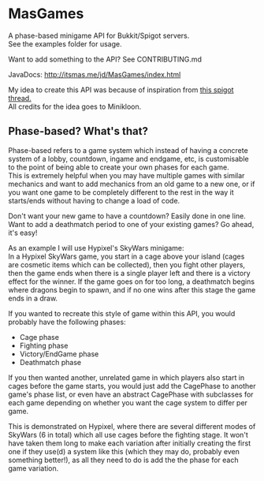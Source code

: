 # MasGames
A phase-based minigame API for Bukkit/Spigot servers.\
See the examples folder for usage.

Want to add something to the API? See CONTRIBUTING.md

JavaDocs: http://itsmas.me/jd/MasGames/index.html

My idea to create this API was because of inspiration from [this spigot thread.](https://www.spigotmc.org/threads/organizing-your-minigame-code-using-fsmgasm.235786/)\
All credits for the idea goes to Minikloon.

## Phase-based? What's that?
Phase-based refers to a game system which instead of having a concrete system of a lobby, countdown, ingame and endgame, etc, is customisable to the point of being able to create your own phases for each game.\
This is extremely helpful when you may have multiple games with similar mechanics and want to add mechanics from an old game to a new one, or if you want one game to be completely different to the rest in the way it starts/ends without having to change a load of code.

Don't want your new game to have a countdown? Easily done in one line.\
Want to add a deathmatch period to one of your existing games? Go ahead, it's easy!

As an example I will use Hypixel's SkyWars minigame:\
In a Hypixel SkyWars game, you start in a cage above your island (cages are cosmetic items which can be collected), then you fight other players, then the game ends when there is a single player left and there is a victory effect for the winner. If the game goes on for too long, a deathmatch begins where dragons begin to spawn, and if no one wins after this stage the game ends in a draw.

If you wanted to recreate this style of game within this API, you would probably have the following phases:
- Cage phase
- Fighting phase
- Victory/EndGame phase
- Deathmatch phase

If you then wanted another, unrelated game in which players also start in cages before the game starts, you would just add the CagePhase to another game's phase list, or even have an abstract CagePhase with subclasses for each game depending on whether you want the cage system to differ per game.

This is demonstrated on Hypixel, where there are several different modes of SkyWars (6 in total) which all use cages before the fighting stage. It won't have taken them long to make each variation after initially creating the first one if they use(d) a system like this (which they may do, probably even something better!), as all they need to do is add the the phase for each game variation.

